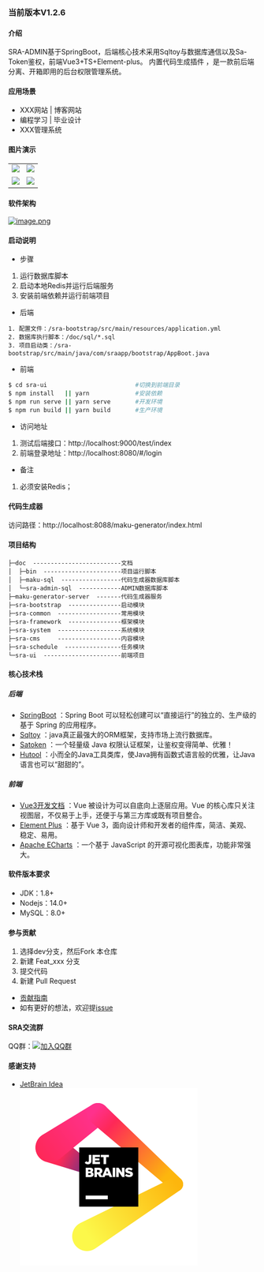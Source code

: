 ﻿### 当前版本V1.2.6

#### 介绍
SRA-ADMIN基于SpringBoot，后端核心技术采用Sqltoy与数据库通信以及Sa-Token鉴权，前端Vue3+TS+Element-plus。
内置代码生成插件 ，是一款前后端分离、开箱即用的后台权限管理系统。

#### 应用场景
- XXX网站 | 博客网站
- 编程学习 | 毕业设计
- XXX管理系统

#### 图片演示

<table>
    <tr>
        <td><img src="https://vjwss-1257389675.cos.ap-chengdu.myqcloud.com/upload/sra-demo-1.jpg"/></td>
        <td><img src="https://vjwss-1257389675.cos.ap-chengdu.myqcloud.com/upload/sra-demo-2.jpg"/></td>
    </tr>
    <tr>
        <td><img src="https://vjwss-1257389675.cos.ap-chengdu.myqcloud.com/upload/sra-demo-3.jpg"/></td>
        <td><img src="https://vjwss-1257389675.cos.ap-chengdu.myqcloud.com/upload/sra-demo-4.jpg"/></td>
    </tr>
</table>

#### 软件架构
[![image.png](https://i.postimg.cc/Bn7TLCXv/image.png)](https://i.postimg.cc/Bn7TLCXv/image.png)

#### 启动说明

* 步骤

1. 运行数据库脚本
2. 启动本地Redis并运行后端服务
3. 安装前端依赖并运行前端项目

* 后端

```text
1. 配置文件：/sra-bootstrap/src/main/resources/application.yml
2. 数据库执行脚本：/doc/sql/*.sql
3. 项目启动类：/sra-bootstrap/src/main/java/com/sraapp/bootstrap/AppBoot.java
```

- 前端

```bash
$ cd sra-ui                         #切换到前端目录
$ npm install   || yarn             #安装依赖  
$ npm run serve || yarn serve       #开发环境  
$ npm run build || yarn build       #生产环境
```

* 访问地址

1. 测试后端接口：http://localhost:9000/test/index
2. 前端登录地址：http://localhost:8080/#/login

* 备注

1. 必须安装Redis；

#### 代码生成器
访问路径：http://localhost:8088/maku-generator/index.html  

#### 项目结构

```
├─doc  -------------------------文档  
│  ├─bin  ----------------------项目运行脚本  
│  ├─maku-sql  -----------------代码生成器数据库脚本  
│  └─sra-admin-sql  ------------ADMIN数据库脚本  
├─maku-generator-server  -------代码生成器服务  
├─sra-bootstrap  ---------------启动模块  
├─sra-common  ------------------常用模块   
├─sra-framework  ---------------框架模块  
├─sra-system  ------------------系统模块  
├─sra-cms     ------------------内容模块  
├─sra-schedule  ----------------任务模块  
└─sra-ui  ----------------------前端项目  
```

#### 核心技术栈

##### 后端

- [SpringBoot](https://spring.io/projects/spring-boot) ：Spring Boot 可以轻松创建可以“直接运行”的独立的、生产级的基于 Spring 的应用程序。
- [Sqltoy](https://gitee.com/sagacity/sagacity-sqltoy) ：java真正最强大的ORM框架，支持市场上流行数据库。
- [Satoken](https://sa-token.dev33.cn/doc/index.html#/) ：一个轻量级 Java 权限认证框架，让鉴权变得简单、优雅！
- [Hutool](https://www.hutool.cn/) ：小而全的Java工具类库，使Java拥有函数式语言般的优雅，让Java语言也可以“甜甜的”。

##### 前端

- [Vue3开发文档](https://v3.cn.vuejs.org/) ：Vue 被设计为可以自底向上逐层应用。Vue 的核心库只关注视图层，不仅易于上手，还便于与第三方库或既有项目整合。
- [Element Plus](https://element-plus.gitee.io/zh-CN/) ：基于 Vue 3，面向设计师和开发者的组件库，简洁、美观、稳定、易用。
- [Apache ECharts](https://echarts.apache.org/handbook/zh/get-started/) ：一个基于 JavaScript 的开源可视化图表库，功能非常强大。

#### 软件版本要求

- JDK：1.8+
- Nodejs：14.0+
- MySQL：8.0+

#### 参与贡献

1. 选择dev分支，然后Fork 本仓库
2. 新建 Feat_xxx 分支
3. 提交代码
4. 新建 Pull Request

- [贡献指南](https://gitee.com/gitee-community/opensource-guide/blob/master/%E8%B4%A1%E7%8C%AE%E6%8C%87%E5%8D%97.md)
- 如有更好的想法，欢迎提[issue](https://gitee.com/momoljw/sss-rbac-admin/issues)


#### SRA交流群

QQ群：[![加入QQ群](https://img.shields.io/badge/-543112505-brightgreen)](https://jq.qq.com/?_wv=1027&k=lxODRWpq)

#### 感谢支持
- [JetBrain Idea](https://jb.gg/OpenSourceSupport)  
![jetbrains](./doc/imgs/jb_beam.svg)
